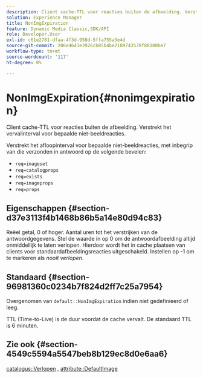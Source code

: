 ```yaml
---
description: Client cache-TTL voor reacties buiten de afbeelding. Verstrekt het vervalinterval voor bepaalde niet-beeldreacties.
solution: Experience Manager
title: NonImgExpiration
feature: Dynamic Media Classic,SDK/API
role: Developer,User
exl-id: c61e2781-dfaa-4f3d-958d-5ffa755a3e4d
source-git-commit: 206e4643e3926cb85b4be2189743578f88180be7
workflow-type: tm+mt
source-wordcount: '117'
ht-degree: 0%

---
```


# NonImgExpiration{#nonimgexpiration}

Client cache-TTL voor reacties buiten de afbeelding. Verstrekt het vervalinterval voor bepaalde niet-beeldreacties.

Verstrekt het afloopinterval voor bepaalde niet-beeldreacties, met inbegrip van die verzonden in antwoord op de volgende bevelen:

* `req=imageset`
* `req=catalogprops`
* `req=exists`
* `req=imageprops`
* `req=props`

## Eigenschappen {#section-d37e3113f4b1468b86b5a14e80d94c83}

Reëel getal, 0 of hoger. Aantal uren tot het verstrijken van de antwoordgegevens. Stel de waarde in op 0 om de antwoordafbeelding altijd onmiddellijk te laten verlopen. Hierdoor wordt het in cache plaatsen van clients voor standaardafbeeldingsreacties uitgeschakeld. Instellen op -1 om te markeren als *nooit verlopen*.

## Standaard {#section-96981360c0234b7f824d2ff7c25a7954}

Overgenomen van `default::NonImgExpiration` indien niet gedefinieerd of leeg.

TTL (Time-to-Live) is de duur voordat de cache vervalt. De standaard TTL is 6 minuten.

## Zie ook {#section-4549c5594a5547beb8b129ec8d0e6aa6}

[catalogus::Verlopen](../../../../../is-api/image-catalog/image-serving-api-ref/c-image-catalog-reference/c-image-svg-data-reference/c-image-data-reference/r-expiration-cat.md#reference-a7afd668ecbb4d2da65d86259aa6a28a) , [attribute::DefaultImage](../../../../../is-api/image-catalog/image-serving-api-ref/c-image-catalog-reference/c-attributes-reference/r-is-cat-defaultimage.md#reference-8e9900e129f54ed68462a3c2fc3bc433)

